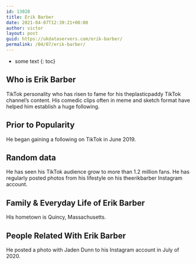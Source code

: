 ```yaml
---
id: 13028
title: Erik Barber
date: 2021-04-07T12:39:21+00:00
author: victor
layout: post
guid: https://ukdataservers.com/erik-barber/
permalink: /04/07/erik-barber/
---
```


* some text
{: toc}


## Who is Erik Barber



TikTok personality who has risen to fame for his theplasticpaddy TikTok channel&#8217;s content. His comedic clips often in meme and sketch format have helped him establish a huge following. 

                
                
                
## Prior to Popularity



He began gaining a following on TikTok in June 2019.

                
                
                
## Random data



He has seen his TikTok audience grow to more than 1.2 million fans. He has regularly posted photos from his lifestyle on his theerikbarber Instagram account. 

                
                
                
## Family & Everyday Life of Erik Barber



His hometown is Quincy, Massachusetts. 

                
                
                
## People Related With Erik Barber



He posted a photo with Jaden Dunn to his Instagram account in July of 2020.

                
              
            
          
          
          
